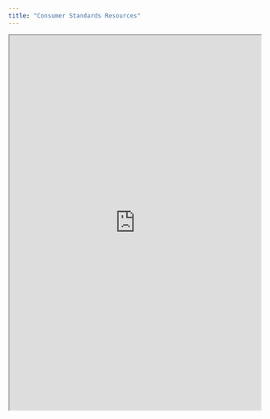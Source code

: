 ```yaml
---
title: "Consumer Standards Resources"
---
```



<iframe height="750" width="100%" src="https://ewelton.github.io/ktest/wiki.html#Consumer%20Standards%20Resources"></iframe>

